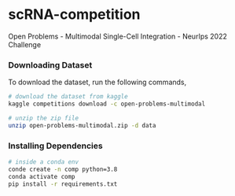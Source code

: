 # scRNA-competition
Open Problems - Multimodal Single-Cell Integration - NeurIps 2022 Challenge

### Downloading Dataset
To download the dataset, run the following commands,

```bash
# download the dataset from kaggle
kaggle competitions download -c open-problems-multimodal

# unzip the zip file
unzip open-problems-multimodal.zip -d data
```

### Installing Dependencies

```bash
# inside a conda env
conde create -n comp python=3.8
conda activate comp
pip install -r requirements.txt
```
